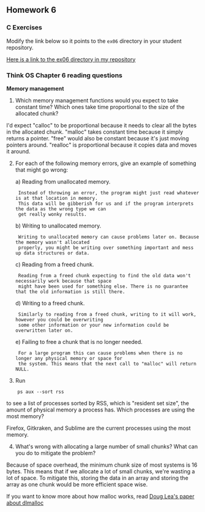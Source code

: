 ## Homework 6

### C Exercises

Modify the link below so it points to the `ex06` directory in your
student repository.

[Here is a link to the ex06 directory in my repository](https://github.com/elepert/ExercisesInC/tree/master/exercises/ex06)

### Think OS Chapter 6 reading questions

**Memory management**

1) Which memory management functions would you expect to take constant time?
Which ones take time proportional to the size of the allocated chunk?

I'd expect "calloc" to be proportional because it needs to clear all the bytes in the allocated chunk. "malloc" takes constant time because it simply returns a pointer. "free" would also be constant because it's just moving pointers around. "realloc" is proportional because it copies data and moves it around.

2) For each of the following memory errors, give an example of something that might go wrong:

    a) Reading from unallocated memory.
    
        Instead of throwing an error, the program might just read whatever is at that location in memory. 
        This data will be gibberish for us and if the program interprets the data as the wrong type we can 
        get really wonky results.

    b) Writing to unallocated memory.
    
        Writing to unallocated memory can cause problems later on. Because the memory wasn't allocated 
        properly, you might be writing over something important and mess up data structures or data.

    c) Reading from a freed chunk.
    
        Reading from a freed chunk expecting to find the old data won't necessarily work because that space 
        might have been used for something else. There is no guarantee that the old information is still there.

    d) Writing to a freed chunk.
    
        Similarly to reading from a freed chunk, writing to it will work, however you could be overwriting 
        some other information or your new information could be overwritten later on.

    e) Failing to free a chunk that is no longer needed.
        
        For a large program this can cause problems when there is no longer any physical memory or space for 
        the system. This means that the next call to "malloc" will return NULL. 


3) Run

```
    ps aux --sort rss
```

to see a list of processes sorted by RSS, which is "resident set size", the amount of physical 
memory a process has.  Which processes are using the most memory?

Firefox, Gitkraken, and Sublime are the current processes using the most memory.

4) What's wrong with allocating a large number of small chunks?  What can you do to mitigate the problem?

Because of space overhead, the minimum chunk size of most systems is 16 bytes. This means that if we allocate a lot of small chunks, we're wasting a lot of space. To mitigate this, storing the data in an array and storing the array as one chunk would be more efficient space wise.

If you want to know more about how malloc works, read 
[Doug Lea's paper about dlmalloc](http://gee.cs.oswego.edu/dl/html/malloc.html)
